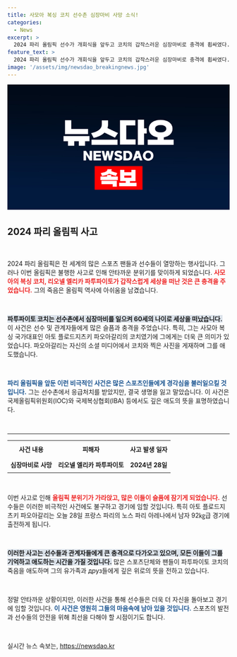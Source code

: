 ```yaml
---
title: 사모아 복싱 코치 선수촌 심장마비 사망 소식!
categories:
  - News
excerpt: >
  2024 파리 올림픽 선수가 개회식을 앞두고 코치의 갑작스러운 심장마비로 충격에 휩싸였다. 사모아의 복싱 코치가 세상을 떠나며 선수들은 깊은 슬픔에 잠겼다.
feature_text: >
  2024 파리 올림픽 선수가 개회식을 앞두고 코치의 갑작스러운 심장마비로 충격에 휩싸였다. 사모아의 복싱 코치가 세상을 떠나며 선수들은 깊은 슬픔에 잠겼다.
image: '/assets/img/newsdao_breakingnews.jpg'
---
```


<p><img src="/assets/img/newsdao_breakingnews.jpg" alt="bookingtag 속보" /></p>

<h2 data-ke-size="size26">2024 파리 올림픽 사고</h2>

<p data-ke-size="size16">&nbsp;</p>

<p>2024 파리 올림픽은 전 세계의 많은 스포츠 팬들과 선수들이 열망하는 행사입니다. 그러나 이번 올림픽은 불행한 사고로 인해 안타까운 분위기를 맞이하게 되었습니다. <b><span style="color: #ee2323;">사모아의 복싱 코치, 리오넬 엘리카 파투파이토가 갑작스럽게 세상을 떠난 것은 큰 충격을 주었습니다.</span></b> 그의 죽음은 올림픽 역사에 아쉬움을 남겼습니다.</p>

<p data-ke-size="size16">&nbsp;</p>

<p><b><span style="background-color: #21538527;">파투파이토 코치는 선수촌에서 심장마비를 일으켜 60세의 나이로 세상을 떠났습니다.</span></b> 이 사건은 선수 및 관계자들에게 많은 슬픔과 충격을 주었습니다. 특히, 그는 사모아 복싱 국가대표인 아토 플로드지츠키 파오아갈리의 코치였기에 그에게는 더욱 큰 의미가 있었습니다. 파오아갈리는 자신의 소셜 미디어에서 코치와 찍은 사진을 게재하며 그를 애도했습니다.</p>

<p data-ke-size="size16">&nbsp;</p>

<p><b><span style="color: #1a5490;">파리 올림픽을 앞둔 이런 비극적인 사건은 많은 스포츠인들에게 경각심을 불러일으킬 것입니다.</span></b> 그는 선수촌에서 응급처치를 받았지만, 결국 생명을 잃고 말았습니다. 이 사건은 국제올림픽위원회(IOC)와 국제복싱협회(IBA) 등에서도 깊은 애도의 뜻을 표명하였습니다.</p>

<p data-ke-size="size16">&nbsp;</p>

<hr />

<table style="width: 100%; border-collapse: collapse;">
  <tr>
    <th style="text-align: center; height: 30px;"><b>사건 내용</b></th>
    <th style="text-align: center; height: 30px;"><b>피해자</b></th>
    <th style="text-align: center; height: 30px;"><b>사고 발생 일자</b></th>
  </tr>
  <tr>
    <td style="text-align: center; height: 30px;"><b>심장마비로 사망</b></td>
    <td style="text-align: center; height: 30px;"><b>리오넬 엘리카 파투파이토</b></td>
    <td style="text-align: center; height: 30px;"><b>2024년 28일</b></td>
  </tr>
</table>

<p data-ke-size="size16">&nbsp;</p>

<p>이번 사고로 인해 <b><span style="color: #ee2323;">올림픽 분위기가 가라앉고, 많은 이들이 슬픔에 잠기게 되었습니다.</span></b> 선수들은 이러한 비극적인 사건에도 불구하고 경기에 임할 것입니다. 특히 아토 플로드지츠키 파오아갈리는 오늘 28일 프랑스 파리의 노스 파리 아레나에서 남자 92㎏급 경기에 출전하게 됩니다.</p>

<p data-ke-size="size16">&nbsp;</p>

<p><b><span style="background-color: #21538527;">이러한 사고는 선수들과 관계자들에게 큰 충격으로 다가오고 있으며, 모든 이들이 그를 기억하고 애도하는 시간을 가질 것입니다.</span></b> 많은 스포츠단체와 팬들이 파투파이토 코치의 죽음을 애도하며 그의 유가족과 друз들에게 깊은 위로의 뜻을 전하고 있습니다. </p>

<p data-ke-size="size16">&nbsp;</p>

<p>정말 안타까운 상황이지만, 이러한 사건을 통해 선수들은 더욱 더 자신을 돌아보고 경기에 임할 것입니다. <b><span style="color: #1a5490;">이 사건은 영원히 그들의 마음속에 남아 있을 것입니다.</span></b> 스포츠의 발전과 선수들의 안전을 위해 최선을 다해야 할 시점이기도 합니다.</p>

<p data-ke-size="size16">&nbsp;</p>
실시간 뉴스 속보는, <a href="https://newsdao.kr" rel="dofollow">https://newsdao.kr</a>


